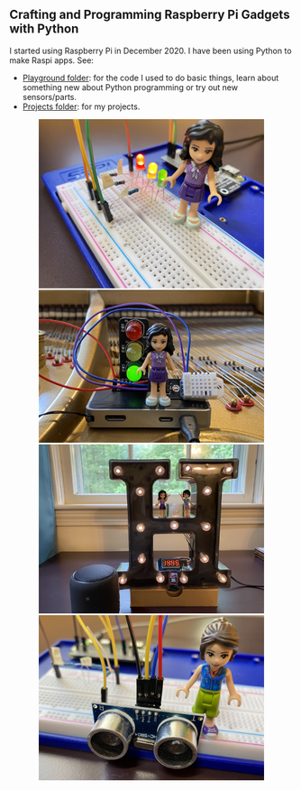 ## Crafting and Programming Raspberry Pi Gadgets with Python

I started using Raspberry Pi in December 2020. I have been using Python to make Raspi apps. See:

- [Playground folder](playground/): for the code I used to do basic things, learn about something new about Python programming or try out new sensors/parts.
- [Projects folder](projects/): for my projects.

<p align="center">
  <img src="images/raspi-led.jpg" width="400" />
  <img src="images/raspi-on-piano.jpg" width="400" />
  <br>
  <img src="images/raspi-alarm-clock.jpg" width="400" />
  <img src="images/raspi-distance.jpg" width="400" />

</p>
